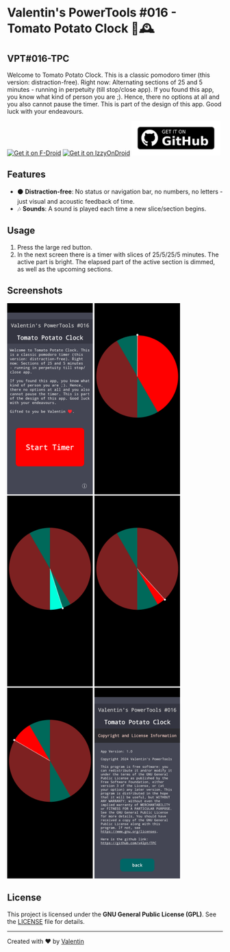# Valentin's PowerTools #016 - Tomato Potato Clock 🍅🕰️
## VPT#016-TPC
Welcome to Tomato Potato Clock. This is a classic pomodoro timer (this version: distraction-free). Right now: Alternating sections of 25 and 5 minutes - running in perpetuity (till stop/close app). 
If you found this app, you know what kind of person you are ;). Hence, there no options at all and you also cannot pause the timer. This is part of the design of this app. Good luck with your endeavours.
 
[<img src="https://fdroid.gitlab.io/artwork/badge/get-it-on.png" alt="Get it on F-Droid" height="80">](https://f-droid.org/packages/v4lpt.vpt.c016.TPC/)
[<img src="https://gitlab.com/IzzyOnDroid/repo/-/raw/master/assets/IzzyOnDroid.png" alt="Get it on IzzyOnDroid" height="80">](https://apt.izzysoft.de/fdroid/index/apk/v4lpt.vpt.c016.TPC)
[<img src="https://raw.githubusercontent.com/v4lpt/GDP/master/Badge/github.png" alt="Get it on GitHub" height="80">](https://github.com/v4lpt/TPC/releases/latest)

## Features
- ⚫ **Distraction-free**: No status or navigation bar, no numbers, no letters - just visual and acoustic feedback of time. 
- 🎶 **Sounds**: A sound is played each time a new slice/section begins.

## Usage
1. Press the large red button.
2. In the next screen there is a timer with slices of 25/5/25/5 minutes. The active part is bright. The elapsed part of the active section is dimmed, as well as the upcoming sections.

## Screenshots
[<img width=200 alt="Screenshot 1"
src="fastlane/metadata/android/en-US/images/phoneScreenshots/1.png?raw=true">](fastlane/metadata/android/en-US/images/phoneScreenshots/1.png?raw=true)
[<img width=200 alt="Screenshot 2"
src="fastlane/metadata/android/en-US/images/phoneScreenshots/2.png?raw=true">](fastlane/metadata/android/en-US/images/phoneScreenshots/2.png?raw=true)
[<img width=200 alt="Screenshot 3"
src="fastlane/metadata/android/en-US/images/phoneScreenshots/3.png?raw=true">](fastlane/metadata/android/en-US/images/phoneScreenshots/3.png?raw=true)
[<img width=200 alt="Screenshot 4"
src="fastlane/metadata/android/en-US/images/phoneScreenshots/4.png?raw=true">](fastlane/metadata/android/en-US/images/phoneScreenshots/4.png?raw=true)
[<img width=200 alt="Screenshot 5"
src="fastlane/metadata/android/en-US/images/phoneScreenshots/5.png?raw=true">](fastlane/metadata/android/en-US/images/phoneScreenshots/5.png?raw=true)
[<img width=200 alt="Screenshot 6"
src="fastlane/metadata/android/en-US/images/phoneScreenshots/6.png?raw=true">](fastlane/metadata/android/en-US/images/phoneScreenshots/6.png?raw=true)

## License

This project is licensed under the **GNU General Public License (GPL)**. See the [LICENSE](LICENSE) file for details.

---

Created with :heart: by [Valentin](https://github.com/v4lpt)

